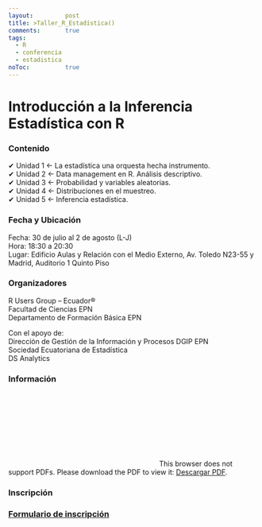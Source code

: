 ```yaml
---
layout: 		post
title: >Taller_R_Estadística()
comments:		true
tags: 
  - R
  - conferencia
  - estadistica
noToc:			true
---
```



Introducción a la Inferencia Estadística con R
===================

### Contenido

✔ Unidad 1 <- La estadística una orquesta hecha instrumento.  
✔ Unidad 2 <- Data management en R. Análisis descriptivo.  
✔ Unidad 3 <- Probabilidad y variables aleatorias.  
✔ Unidad 4 <- Distribuciones en el muestreo.  
✔ Unidad 5 <- Inferencia estadística.  

### Fecha y Ubicación

Fecha: 30 de julio al 2 de agosto (L-J)  
Hora: 18:30 a 20:30  
Lugar: Edificio Aulas y Relación con el Medio Externo, Av. Toledo N23-55 y Madrid, Auditorio 1 Quinto Piso  
  
### Organizadores

R Users Group – Ecuador®  
Facultad de Ciencias EPN  
Departamento de Formación Básica EPN  

Con el apoyo de:  
Dirección de Gestión de la Información y Procesos DGIP EPN  
Sociedad Ecuatoriana de Estadística  
DS Analytics  

### Información

<object data="http://rusersgroup.com/pdf/inf_rstat/Taller de Introducción a la Inferencia Estadística - RUGE.pdf" type="application/pdf" width="1100px" height="800px">
    <embed src="http://rusersgroup.com/pdf/inf_rstat/Taller de Introducción a la Inferencia Estadística - RUGE.pdf">
        This browser does not support PDFs. Please download the PDF to view it: <a href="http://rusersgroup.com/pdf/inf_rstat/Taller de Introducción a la Inferencia Estadística - RUGE.pdf">Descargar PDF</a>.</p>
    </embed>
</object>


### Inscripción

### [Formulario de inscripción](https://goo.gl/forms/r9zVD5uaF6lsO5c23)  
  
  


